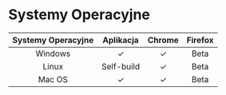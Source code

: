 # Systemy Operacyjne

| Systemy Operacyjne | Aplikacja | Chrome | Firefox |
| :---: | :---: | :---: | :---: |
| Windows | ✓ | ✓ | Beta |
| Linux | Self-build | ✓ | Beta |
| Mac OS | ✓ | ✓ | Beta |



